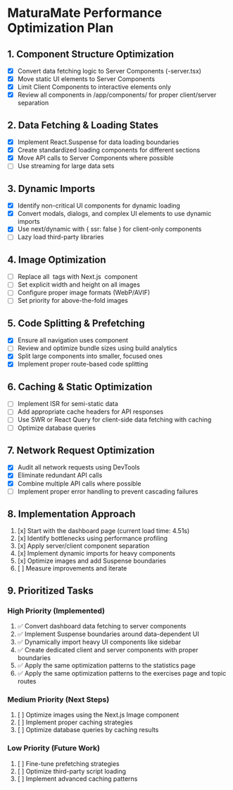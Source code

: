 # MaturaMate Performance Optimization Plan

## 1. Component Structure Optimization

- [x] Convert data fetching logic to Server Components (-server.tsx)
- [x] Move static UI elements to Server Components
- [x] Limit Client Components to interactive elements only
- [x] Review all components in /app/components/ for proper client/server separation

## 2. Data Fetching & Loading States

- [x] Implement React.Suspense for data loading boundaries
- [x] Create standardized loading components for different sections
- [x] Move API calls to Server Components where possible
- [ ] Use streaming for large data sets

## 3. Dynamic Imports

- [x] Identify non-critical UI components for dynamic loading
- [x] Convert modals, dialogs, and complex UI elements to use dynamic imports
- [x] Use next/dynamic with { ssr: false } for client-only components
- [ ] Lazy load third-party libraries

## 4. Image Optimization

- [ ] Replace all <img> tags with Next.js <Image> component
- [ ] Set explicit width and height on all images
- [ ] Configure proper image formats (WebP/AVIF)
- [ ] Set priority for above-the-fold images

## 5. Code Splitting & Prefetching

- [x] Ensure all navigation uses <Link> component
- [ ] Review and optimize bundle sizes using build analytics
- [x] Split large components into smaller, focused ones
- [x] Implement proper route-based code splitting

## 6. Caching & Static Optimization

- [ ] Implement ISR for semi-static data
- [ ] Add appropriate cache headers for API responses
- [ ] Use SWR or React Query for client-side data fetching with caching
- [ ] Optimize database queries

## 7. Network Request Optimization

- [x] Audit all network requests using DevTools
- [x] Eliminate redundant API calls
- [x] Combine multiple API calls where possible
- [ ] Implement proper error handling to prevent cascading failures

## 8. Implementation Approach

1. [x] Start with the dashboard page (current load time: 4.51s)
2. [x] Identify bottlenecks using performance profiling
3. [x] Apply server/client component separation
4. [x] Implement dynamic imports for heavy components
5. [x] Optimize images and add Suspense boundaries
6. [ ] Measure improvements and iterate

## 9. Prioritized Tasks

### High Priority (Implemented)

1. ✅ Convert dashboard data fetching to server components
2. ✅ Implement Suspense boundaries around data-dependent UI
3. ✅ Dynamically import heavy UI components like sidebar
4. ✅ Create dedicated client and server components with proper boundaries
5. ✅ Apply the same optimization patterns to the statistics page
6. ✅ Apply the same optimization patterns to the exercises page and topic routes

### Medium Priority (Next Steps)

1. [ ] Optimize images using the Next.js Image component
2. [ ] Implement proper caching strategies
3. [ ] Optimize database queries by caching results

### Low Priority (Future Work)

1. [ ] Fine-tune prefetching strategies
2. [ ] Optimize third-party script loading
3. [ ] Implement advanced caching patterns
